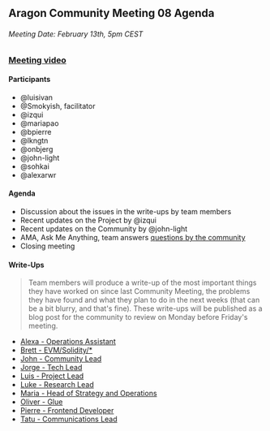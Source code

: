 ## Aragon Community Meeting 08 Agenda

###### Meeting Date: February 13th, 5pm CEST
### [Meeting video](https://www.youtube.com/AragonProject)

#### Participants
- @luisivan
- @Smokyish, facilitator
- @izqui
- @mariapao
- @bpierre
- @lkngtn
- @onbjerg
- @john-light
- @sohkai
- @alexarwr

#### Agenda
- Discussion about the issues in the write-ups by team members
- Recent updates on the Project by @izqui
- Recent updates on the Community by @john-light
- AMA, Ask Me Anything, team answers [questions by the community](https://www.reddit.com/r/aragonproject)
- Closing meeting

#### Write-Ups
> Team members will produce a write-up of the most important things they have worked on since last Community Meeting, the problems they have found and what they plan to do in the next weeks (that can be a bit blurry, and that's fine). These write-ups will be published as a blog post for the community to review on Monday before Friday's meeting.

- [Alexa - Operations Assistant](https://github.com/aragon/aragon-wiki/blob/master/docs/meetings/community/write-ups/cm08/alexa.md)
- [Brett - EVM/Solidity/\*](https://github.com/aragon/aragon-wiki/blob/master/docs/meetings/community/write-ups/cm08/brett.md)
- [John - Community Lead](https://github.com/aragon/aragon-wiki/blob/master/docs/meetings/community/write-ups/cm08/john.md)
- [Jorge - Tech Lead](https://github.com/aragon/aragon-wiki/blob/master/docs/meetings/community/write-ups/cm08/jorge.md)
- [Luis - Project Lead](https://github.com/aragon/aragon-wiki/blob/master/docs/meetings/community/write-ups/cm08/luis.md)
- [Luke - Research Lead](https://github.com/aragon/aragon-wiki/blob/master/docs/meetings/community/write-ups/cm08/luke.md)
- [Maria - Head of Strategy and Operations](https://github.com/aragon/aragon-wiki/blob/master/docs/meetings/community/write-ups/cm08/maria.md)
- [Oliver - Glue](https://github.com/aragon/aragon-wiki/blob/master/docs/meetings/community/write-ups/cm08/oliver.md)
- [Pierre - Frontend Developer](https://github.com/aragon/aragon-wiki/blob/master/docs/meetings/community/write-ups/cm08/pierre.md)
- [Tatu - Communications Lead](https://github.com/aragon/aragon-wiki/blob/master/docs/meetings/community/write-ups/cm08/tatu.md)
